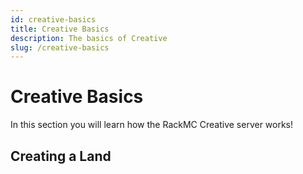 ```yaml
---
id: creative-basics
title: Creative Basics
description: The basics of Creative
slug: /creative-basics
---
```


# Creative Basics
In this section you will learn how the RackMC Creative server works! 

## Creating a Land


